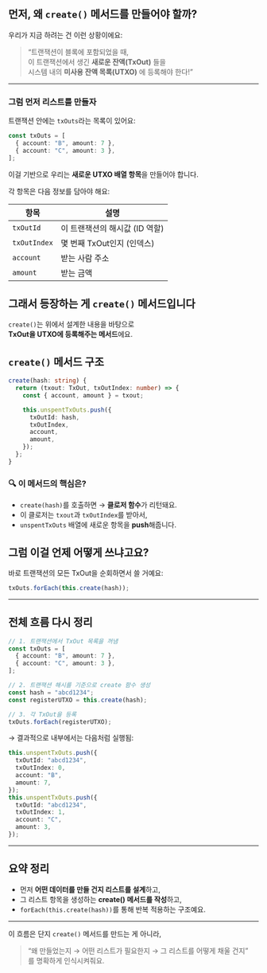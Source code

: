  ## 먼저, 왜 `create()` 메서드를 만들어야 할까?

우리가 지금 하려는 건 이런 상황이에요:

> “트랜잭션이 블록에 포함되었을 때,  
> 이 트랜잭션에서 생긴 **새로운 잔액(TxOut)** 들을  
> 시스템 내의 **미사용 잔액 목록(UTXO)** 에 등록해야 한다!”

---

### 그럼 먼저 리스트를 만들자

트랜잭션 안에는 `txOuts`라는 목록이 있어요:

```ts
const txOuts = [
  { account: "B", amount: 7 },
  { account: "C", amount: 3 },
];
```

이걸 기반으로 우리는 **새로운 UTXO 배열 항목**을 만들어야 합니다.

각 항목은 다음 정보를 담아야 해요:

| 항목         | 설명                           |
| ------------ | ------------------------------ |
| `txOutId`    | 이 트랜잭션의 해시값 (ID 역할) |
| `txOutIndex` | 몇 번째 TxOut인지 (인덱스)     |
| `account`    | 받는 사람 주소                 |
| `amount`     | 받는 금액                      |

## 그래서 등장하는 게 `create()` 메서드입니다

`create()`는 위에서 설계한 내용을 바탕으로  
**TxOut을 UTXO에 등록해주는 메서드**에요.

## `create()` 메서드 구조

```ts
create(hash: string) {
  return (txout: TxOut, txOutIndex: number) => {
    const { account, amount } = txout;

    this.unspentTxOuts.push({
      txOutId: hash,
      txOutIndex,
      account,
      amount,
    });
  };
}
```

### 🔍 이 메서드의 핵심은?

- `create(hash)`를 호출하면 → **클로저 함수**가 리턴돼요.
- 이 클로저는 `txout`과 `txOutIndex`를 받아서,
- `unspentTxOuts` 배열에 새로운 항목을 **push**해줍니다.

## 그럼 이걸 언제 어떻게 쓰냐고요?

바로 트랜잭션의 모든 TxOut을 순회하면서 쓸 거예요:

```ts
txOuts.forEach(this.create(hash));
```

---

## 전체 흐름 다시 정리

```ts
// 1. 트랜잭션에서 TxOut 목록을 꺼냄
const txOuts = [
  { account: "B", amount: 7 },
  { account: "C", amount: 3 },
];

// 2. 트랜잭션 해시를 기준으로 create 함수 생성
const hash = "abcd1234";
const registerUTXO = this.create(hash);

// 3. 각 TxOut을 등록
txOuts.forEach(registerUTXO);
```

→ 결과적으로 내부에서는 다음처럼 실행됨:

```ts
this.unspentTxOuts.push({
  txOutId: "abcd1234",
  txOutIndex: 0,
  account: "B",
  amount: 7,
});
this.unspentTxOuts.push({
  txOutId: "abcd1234",
  txOutIndex: 1,
  account: "C",
  amount: 3,
});
```

---

## 요약 정리

- 먼저 **어떤 데이터를 만들 건지 리스트를 설계**하고,
- 그 리스트 항목을 생성하는 **create() 메서드를 작성**하고,
- `forEach(this.create(hash))`를 통해 반복 적용하는 구조예요.

---

이 흐름은 단지 `create()` 메서드를 만드는 게 아니라,

> “왜 만들었는지 → 어떤 리스트가 필요한지 → 그 리스트를 어떻게 채울 건지”  
> 를 명확하게 인식시켜줘요.
